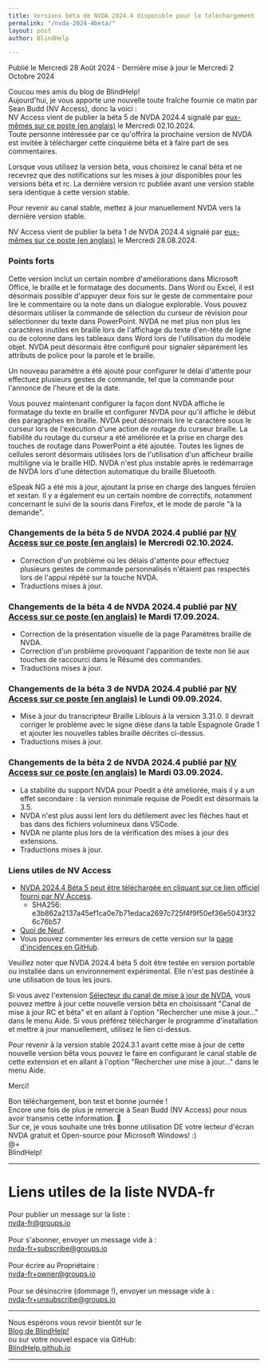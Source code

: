 ```yaml
---
title: Versions béta de NVDA 2024.4 disponible pour le téléchargement
permalink: "/nvda-2024-4beta/"
layout: post
author: BlindHelp

---
```


<footer>Publié le Mercredi 28 Août 2024 - Dernière mise à jour le Mercredi 2 Octobre 2024</footer>

Coucou mes amis du blog de BlindHelp!    
Aujourd'hui, je vous apporte une nouvelle toute fraîche fournie ce matin par Sean Budd (NV Access), donc la voici :    
NV Access vient de publier la béta 5 de NVDA 2024.4 signalé par [eux-mêmes sur ce poste (en anglais)](https://www.nvaccess.org/post/nvda-2024-4beta5/) le Mercredi 02.10.2024.    
Toute personne intéressée par ce qu'offrira la prochaine version de NVDA est invitée à télécharger cette cinquième béta et à faire part de ses commentaires.    

Lorsque vous utilisez la version béta, vous choisirez le canal béta  et ne recevrez que des notifications sur les mises à jour disponibles pour les versions béta  et rc. La dernière version rc publiée avant une version stable sera identique à cette version stable.

Pour revenir au canal stable, mettez à jour manuellement NVDA vers la dernière version stable.

NV Access vient de publier la  béta 1 de NVDA 2024.4 signalé par [eux-mêmes sur ce poste (en anglais)](https://www.nvaccess.org/post/nvda-2024-4beta1/) le Mercredi 28.08.2024.    

### Points forts

Cette version inclut un certain nombre d'améliorations dans Microsoft Office, le braille et le formatage des documents. Dans Word ou Excel, il est désormais possible d'appuyer deux fois sur le geste de commentaire pour lire le commentaire ou la note dans un dialogue explorable. Vous pouvez désormais utiliser la commande de sélection du curseur de révision pour sélectionner du texte dans PowerPoint. NVDA ne met plus non plus les caractères inutiles en braille lors de l'affichage du texte d'en-tête de ligne ou de colonne dans les tableaux dans Word lors de l'utilisation du modèle objet. NVDA peut désormais être configuré pour signaler séparément les attributs de police pour la parole et le braille.

Un nouveau paramètre a été ajouté pour configurer le délai d'attente pour effectuez plusieurs gestes de commande, tel que la commande pour l'annonce de l'heure et de la date.

Vous pouvez maintenant configurer la façon dont NVDA affiche le formatage du texte en braille et configurer NVDA pour qu'il affiche le début des paragraphes en braille. NVDA peut désormais lire le caractère sous le curseur  lors de l'exécution d'une action de routage du curseur braille. La fiabilité du routage du curseur a été améliorée et la prise en charge des touches de routage dans PowerPoint a été ajoutée. Toutes les lignes de cellules seront désormais utilisées lors de l'utilisation d'un afficheur braille multiligne via le braille HID. NVDA n'est plus instable après le redémarrage de NVDA lors d'une détection automatique  du braille Bluetooth.

eSpeak NG a été mis à jour, ajoutant la prise en charge des langues féroïen et xextan. Il y a également eu un certain nombre de correctifs, notamment concernant le suivi de la souris dans Firefox, et le mode de parole "à la demande".

### Changements de la béta 5 de NVDA 2024.4 publié par [NV Access sur ce poste (en anglais)](https://www.nvaccess.org/post/nvda-2024-4beta5/) le Mercredi 02.10.2024.    

* Correction d'un problème où les délais d'attente pour effectuez plusieurs gestes de commande personnalisés n'étaient pas respectés lors de l'appui répété sur la touche NVDA.
* Traductions mises à jour.

### Changements de la béta 4 de NVDA 2024.4 publié par [NV Access sur ce poste (en anglais)](https://www.nvaccess.org/post/nvda-2024-4beta4/) le Mardi 17.09.2024.    

* Correction de la présentation visuelle de la page Paramètres braille de NVDA.
* Correction d'un problème provoquant l'apparition de texte non lié aux touches de raccourci dans le Résumé des commandes.
* Traductions mises à jour.

### Changements de la béta 3 de NVDA 2024.4 publié par [NV Access sur ce poste (en anglais)](https://www.nvaccess.org/post/nvda-2024-4beta3/) le Lundi 09.09.2024.    

* Mise à jour du transcripteur Braille Liblouis à la version 3.31.0. Il devrait corriger le problème avec le signe dièse dans la table Espagnole Grade 1 et ajouter les nouvelles tables braille  décrites ci-dessus.
* Traductions mises à jour.

### Changements de la béta 2 de NVDA 2024.4 publié par [NV Access sur ce poste (en anglais)](https://www.nvaccess.org/post/nvda-2024-4beta2/) le Mardi 03.09.2024.    

* La stabilité du support NVDA pour Poedit a été améliorée, mais il y a un effet secondaire : la version minimale requise de Poedit est désormais la 3.5.
* NVDA n'est plus aussi lent lors du défilement avec les flèches haut et bas dans des fichiers volumineux dans VSCode.
* NVDA ne plante plus lors de la vérification des mises à jour des extensions.
* Traductions mises à jour.

### Liens utiles de NV Access

- [NVDA 2024.4 Béta 5 peut être téléchargée en cliquant sur ce lien officiel fourni par NV Access](https://www.nvaccess.org/files/nvda/releases/2024.4beta5/nvda_2024.4beta5.exe).
  - SHA256: e3b862a2137a45ef1ca0e7b71edaca2697c725f4f9f50ef36e5043f326c76b57
- [Quoi de Neuf](https://www.nvaccess.org/files/nvda/releases/2024.4beta5/documentation/fr/changes.html).
- Vous pouvez commenter les erreurs de cette version sur la [page d'incidences en GitHub](https://github.com/nvaccess/nvda/issues).

Veuillez noter que NVDA 2024.4 béta 5 doit être testée en version portable ou installée dans un environnement expérimental. Elle n'est pas destinée à une utilisation de tous les jours.    

Si vous avez l'extension [Sélecteur du canal de mise à jour de NVDA](https://blindhelp.github.io/updateChannel/), vous pouvez mettre à jour cette nouvelle version bêta en choisissant "Canal de mise à jour RC et bêta" et en allant à l'option "Rechercher une mise à jour..." dans le menu Aide. Si vous préférez télécharger le programme d'installation et mettre à jour manuellement, utilisez le lien ci-dessus.

Pour revenir à la version stable 2024.3.1 avant cette mise à jour  de cette nouvelle version bêta  vous pouvez le faire en configurant le canal stable de cette extension et en allant à l'option "Rechercher une mise à jour..." dans le menu Aide. 

Merci!  

Bon téléchargement, bon test et bonne journée !    
Encore une fois de plus je remercie à Sean Budd (NV Access) pour nous avoir transmis cette information. 🤝    
Sur ce, je vous souhaite une très bonne utilisation DE votre lecteur d'écran NVDA gratuit et Open-source pour Microsoft Windows! :)    
@+    
BlindHelp!    

---

# Liens utiles de la liste NVDA-fr #

Pour publier un message sur la liste :    
[nvda-fr@groups.io](mailto:nvda-fr@groups.io)    
<br>
Pour s'abonner, envoyer un message vide à :    
[nvda-fr+subscribe@groups.io](mailto:nvda-fr+subscribe@groups.io)    
<br>
Pour écrire au Propriétaire :    
[nvda-fr+owner@groups.io](mailto:nvda-fr+owner@groups.io)    
<br>
Pour se désinscrire (dommage !), envoyer un message vide à :    
[nvda-fr+unsubscribe@groups.io](mailto:nvda-fr+unsubscribe@groups.io)    

---

Nous espérons vous revoir bientôt sur le      
[Blog de BlindHelp!](http://blindhelp.blogspot.fr/)                    
ou sur  votre nouvel espace via GitHub:                     
[BlindHelp.github.io](https://blindhelp.github.io)                    

---